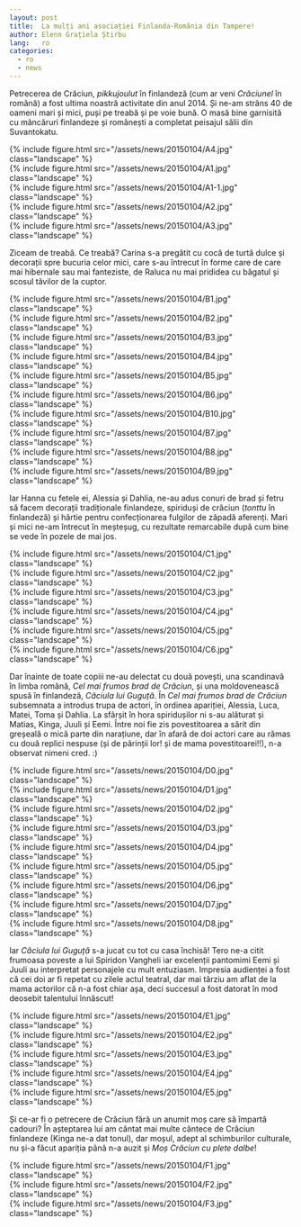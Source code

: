 ```yaml
---
layout: post
title:  La mulți ani asociației Finlanda-România din Tampere!
author: Elenn Grațiela Știrbu
lang:   ro
categories:
  - ro
  - news
---
```


Petrecerea de Crăciun, _pikkujoulut_ în finlandeză (cum ar veni _Crăciunel_ în română) a fost ultima noastră activitate din anul 2014. Și ne-am strâns 40 de oameni mari și mici, puși pe treabă și pe voie  bună. O masă bine garnisită cu mâncăruri finlandeze și românești a completat peisajul sălii din Suvantokatu.

<div class="row">
  <div class="col-md-3">
    {% include figure.html src="/assets/news/20150104/A4.jpg" class="landscape" %}
  </div>
  <div class="col-md-4">
    {% include figure.html src="/assets/news/20150104/A1.jpg" class="landscape" %}
  </div>
  <div class="col-md-4">
    {% include figure.html src="/assets/news/20150104/A1-1.jpg" class="landscape" %}
  </div>
  <div class="col-md-4">
    {% include figure.html src="/assets/news/20150104/A2.jpg" class="landscape" %}
  </div>
  <div class="col-md-4">
    {% include figure.html src="/assets/news/20150104/A3.jpg" class="landscape" %}
  </div>
</div>

Ziceam de treabă. Ce treabă? Carina s-a pregătit cu cocă de turtă dulce și decorații spre bucuria celor mici, care s-au întrecut în forme care de care mai hibernale sau mai fanteziste, de Raluca nu mai prididea cu băgatul și scosul tăvilor de la cuptor. 

<div class="row">
  <div class="col-md-4">
    {% include figure.html src="/assets/news/20150104/B1.jpg" class="landscape" %}
  </div>
  <div class="col-md-4">
    {% include figure.html src="/assets/news/20150104/B2.jpg" class="landscape" %}
  </div>
  <div class="col-md-4">
    {% include figure.html src="/assets/news/20150104/B3.jpg" class="landscape" %}
  </div>
  <div class="col-md-3">
    {% include figure.html src="/assets/news/20150104/B4.jpg" class="landscape" %}
  </div>
  <div class="col-md-3">
    {% include figure.html src="/assets/news/20150104/B5.jpg" class="landscape" %}
  </div>
  <div class="col-md-3">
    {% include figure.html src="/assets/news/20150104/B6.jpg" class="landscape" %}
  </div>
  <div class="col-md-3">
    {% include figure.html src="/assets/news/20150104/B10.jpg" class="landscape" %}
  </div>
  <div class="col-md-4">
    {% include figure.html src="/assets/news/20150104/B7.jpg" class="landscape" %}
  </div>
  <div class="col-md-4">
    {% include figure.html src="/assets/news/20150104/B8.jpg" class="landscape" %}
  </div>
  <div class="col-md-4">
    {% include figure.html src="/assets/news/20150104/B9.jpg" class="landscape" %}
  </div>
</div>

Iar Hanna cu fetele ei, Alessia și Dahlia, ne-au adus conuri de brad și fetru să facem decorații tradiționale finlandeze, spiriduși de crăciun (_tonttu_ în finlandeză) și hârtie pentru confecționarea fulgilor de zăpadă aferenți. Mari și mici ne-am întrecut în meșteșug, cu rezultate remarcabile după cum bine se vede în pozele de mai jos.

<div class="row">
  <div class="col-md-4">
    {% include figure.html src="/assets/news/20150104/C1.jpg" class="landscape" %}
  </div>
  <div class="col-md-4">
    {% include figure.html src="/assets/news/20150104/C2.jpg" class="landscape" %}
  </div>
  <div class="col-md-4">
    {% include figure.html src="/assets/news/20150104/C3.jpg" class="landscape" %}
  </div>
  <div class="col-md-4">
    {% include figure.html src="/assets/news/20150104/C4.jpg" class="landscape" %}
  </div>
  <div class="col-md-4">
    {% include figure.html src="/assets/news/20150104/C5.jpg" class="landscape" %}
  </div>
  <div class="col-md-4">
    {% include figure.html src="/assets/news/20150104/C6.jpg" class="landscape" %}
  </div>
</div>

Dar înainte de toate copiii ne-au delectat cu două povești, una scandinavă în limba română, _Cel mai frumos brad de Crăciun_, și una moldovenească spusă în finlandeză, _Căciula lui Guguță_. În _Cel mai frumos brad de Crăciun_ subsemnata a introdus trupa de actori, în ordinea apariției, Alessia, Luca, Matei, Toma și Dahlia. La sfârșit în hora spiridușilor ni s-au alăturat și Matias, Kinga, Juuli și Eemi. Între noi fie zis povestitoarea a sărit din greșeală o mică parte din narațiune, dar în afară de doi actori care au rămas cu două replici nespuse (și de părinții lor! și de mama povestitoarei!!), n-a observat nimeni cred. :)

<div class="row">
  <div class="col-md-4">
    {% include figure.html src="/assets/news/20150104/D0.jpg" class="landscape" %}
  </div>
  <div class="col-md-4">
    {% include figure.html src="/assets/news/20150104/D1.jpg" class="landscape" %}
  </div>
  <div class="col-md-4">
    {% include figure.html src="/assets/news/20150104/D2.jpg" class="landscape" %}
  </div>
  <div class="col-md-4">
    {% include figure.html src="/assets/news/20150104/D3.jpg" class="landscape" %}
  </div>
  <div class="col-md-4">
    {% include figure.html src="/assets/news/20150104/D4.jpg" class="landscape" %}
  </div>
  <div class="col-md-4">
    {% include figure.html src="/assets/news/20150104/D5.jpg" class="landscape" %}
  </div>
  <div class="col-md-4">
    {% include figure.html src="/assets/news/20150104/D6.jpg" class="landscape" %}
  </div>
  <div class="col-md-4">
    {% include figure.html src="/assets/news/20150104/D7.jpg" class="landscape" %}
  </div>
  <div class="col-md-4">
    {% include figure.html src="/assets/news/20150104/D8.jpg" class="landscape" %}
  </div>
</div>

Iar _Căciula lui Guguță_ s-a jucat cu tot cu casa închisă! Tero ne-a citit frumoasa poveste a lui Spiridon Vangheli iar excelenții pantomimi Eemi și Juuli au interpretat personajele cu mult entuziasm. Impresia audienței a fost că cei doi ar fi repetat cu zilele actul teatral, dar mai târziu am aflat de la mama actorilor că n-a fost chiar așa, deci succesul a fost datorat în mod deosebit talentului înnăscut!

<div class="row">
  <div class="col-md-3">
    {% include figure.html src="/assets/news/20150104/E1.jpg" class="landscape" %}
  </div>
  <div class="col-md-4">
    {% include figure.html src="/assets/news/20150104/E2.jpg" class="landscape" %}
  </div>
  <div class="col-md-4">
    {% include figure.html src="/assets/news/20150104/E3.jpg" class="landscape" %}
  </div>
  <div class="col-md-4">
    {% include figure.html src="/assets/news/20150104/E4.jpg" class="landscape" %}
  </div>
  <div class="col-md-4">
    {% include figure.html src="/assets/news/20150104/E5.jpg" class="landscape" %}
  </div>
</div>

Și ce-ar fi o petrecere de Crăciun fără un anumit moș care să împartă cadouri? În așteptarea lui am cântat mai multe cântece de Crăciun finlandeze (Kinga ne-a dat tonul), dar moșul, adept al schimburilor culturale, nu și-a făcut apariția până n-a auzit și _Moș Crăciun cu plete dalbe_! 

<div class="row">
  <div class="col-md-4">
    {% include figure.html src="/assets/news/20150104/F1.jpg" class="landscape" %}
  </div>
  <div class="col-md-4">
    {% include figure.html src="/assets/news/20150104/F2.jpg" class="landscape" %}
  </div>
  <div class="col-md-4">
    {% include figure.html src="/assets/news/20150104/F3.jpg" class="landscape" %}
  </div>
</div>
